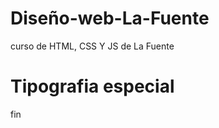 # Diseño-web-La-Fuente
curso de HTML, CSS Y JS de La Fuente
<h1 class= "sombra-txt"> Tipografia especial</h1>
<HTML> fin </HTML>
